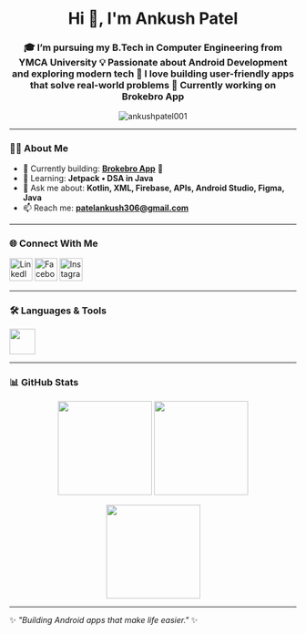 <h1 align="center">Hi 👋, I'm Ankush Patel</h1>
<h3 align="center">🎓 I’m pursuing my <b>B.Tech in Computer Engineering from YMCA University</b>  
  💡 Passionate about <b>Android Development</b> and exploring modern tech  
  📱 I love building <b>user-friendly apps</b> that solve real-world problems  
  🚀 Currently working on <b>Brokebro App</b>  </h3>

<p align="center">
  <img src="https://komarev.com/ghpvc/?username=ankushpatel001&label=Profile%20views&color=0e75b6&style=flat" alt="ankushpatel001" />
</p>

---

### 👨‍💻 About Me  
- 🔭 Currently building: **[Brokebro App](https://github.com/AnkushPatel001?tab=repositories)** 💼  
- 🌱 Learning: **Jetpack • DSA in Java**  
- 💬 Ask me about: **Kotlin, XML, Firebase, APIs, Android Studio, Figma, Java**  
- 📫 Reach me: **patelankush306@gmail.com**

---

### 🌐 Connect With Me  
<p align="left">
  <a href="https://linkedin.com/in/ankushpatel" target="blank"><img src="https://skillicons.dev/icons?i=linkedin" alt="LinkedIn" height="40"/></a>
  <a href="https://fb.com/ankush patel" target="blank"><img src="https://skillicons.dev/icons?i=facebook" alt="Facebook" height="40"/></a>
  <a href="https://instagram.com/the_ankush_01" target="blank"><img src="https://skillicons.dev/icons?i=instagram" alt="Instagram" height="40"/></a>
</p>

---

### 🛠️ Languages & Tools  
<p align="left">
  <img src="https://skillicons.dev/icons?i=androidstudio,kotlin,java,firebase,figma,git,mysql,html,css" height="45" />
</p>

---

### 📊 GitHub Stats  
<p align="center">
  <img src="https://github-readme-stats.vercel.app/api?username=ankushpatel001&show_icons=true&theme=tokyonight" height="165" />
  <img src="https://github-readme-streak-stats.herokuapp.com?user=ankushpatel001&theme=tokyonight" height="165" />
</p>

<p align="center">
  <img src="https://github-readme-stats.vercel.app/api/top-langs/?username=ankushpatel001&layout=compact&theme=tokyonight" height="165" />
</p>

---

✨ *"Building Android apps that make life easier."* ✨  

